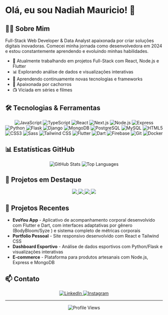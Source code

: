 # Olá, eu sou Nadiah Mauricio! 👋

## 👩‍💻 Sobre Mim

Full-Stack Web Developer & Data Analyst apaixonada por criar soluções digitais inovadoras. 
Comecei minha jornada como desenvolvedora em 2024 e estou constantemente aprendendo e evoluindo minhas habilidades.

- 🚀 Atualmente trabalhando em projetos Full-Stack com React, Node.js e Flutter
- 📊 Explorando análise de dados e visualizações interativas
- 🌱 Aprendendo continuamente novas tecnologias e frameworks
- 🐶 Apaixonada por cachorros
- 📺 Viciada em séries e filmes

## 🛠️ Tecnologias & Ferramentas

<div align="center">
  
  ![JavaScript](https://img.shields.io/badge/-JavaScript-F7DF1E?style=for-the-badge&logo=javascript&logoColor=black )
  ![TypeScript](https://img.shields.io/badge/-TypeScript-3178C6?style=for-the-badge&logo=typescript&logoColor=white )
  ![React](https://img.shields.io/badge/-React-61DAFB?style=for-the-badge&logo=react&logoColor=black )
  ![Next.js](https://img.shields.io/badge/-Next.js-000000?style=for-the-badge&logo=next.js&logoColor=white )
  ![Node.js](https://img.shields.io/badge/-Node.js-339933?style=for-the-badge&logo=node.js&logoColor=white )
  ![Express](https://img.shields.io/badge/-Express-000000?style=for-the-badge&logo=express&logoColor=white )
  ![Python](https://img.shields.io/badge/-Python-3776AB?style=for-the-badge&logo=python&logoColor=white )
  ![Flask](https://img.shields.io/badge/-Flask-000000?style=for-the-badge&logo=flask&logoColor=white )
  ![Django](https://img.shields.io/badge/-Django-092E20?style=for-the-badge&logo=django&logoColor=white )
  ![MongoDB](https://img.shields.io/badge/-MongoDB-47A248?style=for-the-badge&logo=mongodb&logoColor=white )
  ![PostgreSQL](https://img.shields.io/badge/-PostgreSQL-336791?style=for-the-badge&logo=postgresql&logoColor=white )
  ![MySQL](https://img.shields.io/badge/-MySQL-4479A1?style=for-the-badge&logo=mysql&logoColor=white )
  ![HTML5](https://img.shields.io/badge/-HTML5-E34F26?style=for-the-badge&logo=html5&logoColor=white )
  ![CSS3](https://img.shields.io/badge/-CSS3-1572B6?style=for-the-badge&logo=css3&logoColor=white )
  ![Sass](https://img.shields.io/badge/-Sass-CC6699?style=for-the-badge&logo=sass&logoColor=white )
  ![Tailwind CSS](https://img.shields.io/badge/-Tailwind_CSS-38B2AC?style=for-the-badge&logo=tailwind-css&logoColor=white )
  ![Flutter](https://img.shields.io/badge/-Flutter-02569B?style=for-the-badge&logo=flutter&logoColor=white )
  ![Dart](https://img.shields.io/badge/-Dart-0175C2?style=for-the-badge&logo=dart&logoColor=white )
  ![Firebase](https://img.shields.io/badge/-Firebase-FFCA28?style=for-the-badge&logo=firebase&logoColor=black )
  ![Git](https://img.shields.io/badge/-Git-F05032?style=for-the-badge&logo=git&logoColor=white )
  ![Docker](https://img.shields.io/badge/-Docker-2496ED?style=for-the-badge&logo=docker&logoColor=white )
  
</div>

## 📊 Estatísticas GitHub

<div align="center">
  <img src="https://github-readme-stats.vercel.app/api?username=Nad1ah&show_icons=true&theme=radical" alt="GitHub Stats" />
  <img src="https://github-readme-stats.vercel.app/api/top-langs/?username=Nad1ah&layout=compact&theme=radical" alt="Top Languages" />
</div>

## 🚀 Projetos em Destaque

<div align="center">
  
  <a href="https://github.com/Nad1ah/EvoYou">
    <img src="https://github-readme-stats.vercel.app/api/pin/?username=Nad1ah&repo=EvoYou&theme=radical" />
  </a>
  
  <a href="https://github.com/Nad1ah/portfolio_done">
    <img src="https://github-readme-stats.vercel.app/api/pin/?username=Nad1ah&repo=portfolio_done&theme=radical" />
  </a>
  
  <a href="https://github.com/Nad1ah/sports_dashboard">
    <img src="https://github-readme-stats.vercel.app/api/pin/?username=Nad1ah&repo=sports_dashboard&theme=radical" />
  </a>
  
  <a href="https://github.com/Nad1ah/ecommerce_project">
    <img src="https://github-readme-stats.vercel.app/api/pin/?username=Nad1ah&repo=ecommerce_project&theme=radical" />
  </a>
  
</div>

## 🌟 Projetos Recentes

- **EvoYou App** - Aplicativo de acompanhamento corporal desenvolvido com Flutter e Dart, com interfaces adaptativas por gênero (BodyBloom/Syze ) e sistema completo de métricas corporais
- **Portfolio Pessoal** - Site responsivo desenvolvido com React e Tailwind CSS
- **Dashboard Esportivo** - Análise de dados esportivos com Python/Flask e visualizações interativas
- **E-commerce** - Plataforma para produtos artesanais com Node.js, Express e MongoDB

## 📫 Contato

<div align="center">
  
  <a href="https://www.linkedin.com/in/nadiahmauricio/">
    <img src="https://img.shields.io/badge/-LinkedIn-0077B5?style=for-the-badge&logo=linkedin&logoColor=white" alt="LinkedIn" />
  </a>
  <a href="https://www.instagram.com/nadiahamauricio_/">
    <img src="https://img.shields.io/badge/-Instagram-E4405F?style=for-the-badge&logo=instagram&logoColor=white" alt="Instagram" />
  </a>
  
</div>

---

<div align="center">
  <img src="https://komarev.com/ghpvc/?username=Nad1ah&color=blueviolet&style=for-the-badge" alt="Profile Views" />
</div>
